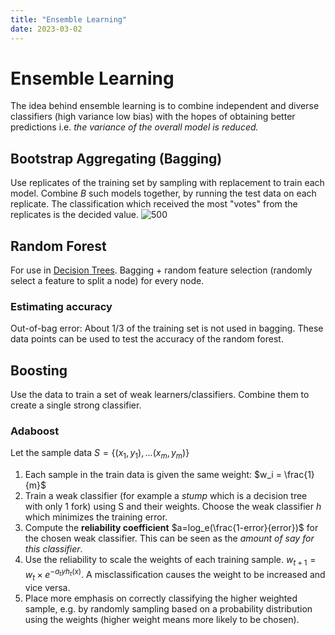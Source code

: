 ```yaml
---
title: "Ensemble Learning"
date: 2023-03-02
---
```

# Ensemble Learning
The idea behind ensemble learning is to combine independent and diverse classifiers (high variance low bias) with the hopes of obtaining better predictions i.e. *the variance of the overall model is reduced.*
## Bootstrap Aggregating (Bagging)
Use replicates of the training set by sampling with replacement to train each model. Combine $B$ such models together, by running the test data on each replicate. The classification which received the most "votes" from the replicates is the decided value.
![500](https://i.imgur.com/vslHrD5.png)
## Random Forest
For use in [Decision Trees](Notes/Decision%20Trees.md). Bagging + random feature selection (randomly select a feature to split a node) for every node.
### Estimating accuracy
Out-of-bag error: About 1/3 of the training set is not used in bagging. These data points can be used to test the accuracy of the random forest.
## Boosting
Use the data to train a set of weak learners/classifiers. Combine them to create a single strong classifier.
### Adaboost
Let the sample data $S = \{(x_1,y_1),...(x_m,y_m)\}$
1. Each sample in the train data is given the same weight: $w_i = \frac{1}{m}$ 
2. Train a weak classifier (for example a *stump* which is a decision tree with only 1 fork) using S and their weights. Choose the weak classifier $h$ which minimizes the training error.
3. Compute the **reliability coefficient** $a=log_e(\frac{1-error}{error})$ for the chosen weak classifier. This can be seen as the *amount of say for this classifier*. 
4. Use the reliability to scale the weights of each training sample. $w_{t+1}=w_{t}\times e^{-a_tyh_t(x)}$. A misclassification causes the weight to be increased and vice versa.
5. Place more emphasis on correctly classifying the higher weighted sample, e.g. by randomly sampling based on a probability distribution using the weights (higher weight means more likely to be chosen).

